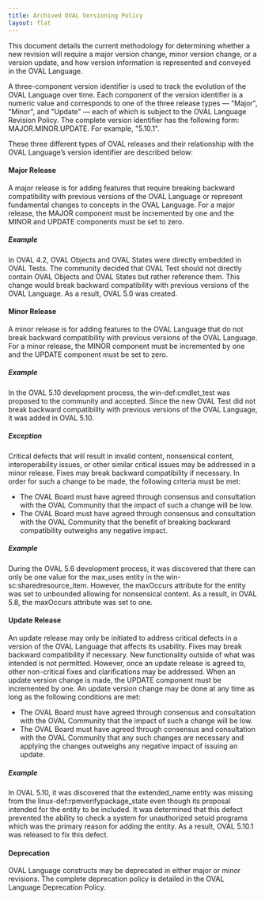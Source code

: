 ```yaml
---
title: Archived OVAL Versioning Policy
layout: flat
---
```


<p>This document details the current methodology for determining whether a new 
revision will require a major version change, minor version change, or a version 
update, and how version information is represented and conveyed in the OVAL Language.</p>

<p>A three-component version identifier is used to track the evolution of the 
OVAL Language over time. Each component of the version identifier is a numeric 
value and corresponds to one of the three release types 
&mdash; &quot;Major&quot;, &quot;Minor&quot;, and &quot;Update&quot; &mdash; 
each of which is subject to the OVAL Language Revision Policy. The complete 
version identifier has the following form: MAJOR.MINOR.UPDATE. 
For example, &quot;5.10.1&quot;.</p>

<p>These three different types of OVAL releases and their relationship with 
the OVAL Language&#8217;s version identifier are described below:</p>

<h4><a name="major" id="major"></a>Major Release</h4>
<p>A major release is for adding features that require breaking backward compatibility 
with previous versions of the OVAL Language or represent fundamental changes to
 concepts in the OVAL Language. For a major release, the MAJOR component must be 
incremented by one and the MINOR and UPDATE components must be set to zero.</p>

<h5 class="subhead">Example</h5>
<p>In OVAL 4.2, OVAL Objects and OVAL States were directly embedded in OVAL Tests. 
The community decided that OVAL Test should not directly contain OVAL Objects and 
OVAL States but rather reference them. This change would break backward 
compatibility with previous versions of the OVAL Language. As a result, OVAL 5.0 
was created.</p>

<h4><a name="minor" id="minor"></a>Minor Release</h4>
<p>A minor release is for adding features to the OVAL Language that do not break
backward compatibility with previous versions of the OVAL Language. For a minor 
release, the MINOR component must be incremented by one and the UPDATE component 
must be set to zero.</p>

<h5 class="subhead">Example</h5>
<p>In the OVAL 5.10 development process, the win-def:cmdlet_test was proposed 
to the community and accepted. Since the new OVAL Test did not break backward 
compatibility with previous versions of the OVAL Language, it was added in OVAL 5.10.</p>

<h5 class="subhead">Exception</h5>
<p>Critical defects that will result in invalid content, nonsensical content, 
interoperability issues, or other similar critical issues may be addressed in
a minor release. Fixes may break backward compatibility if necessary. In order 
for such a change to be made, the following criteria must be met:</p>
<ul>
<li>The OVAL Board must have agreed through consensus and consultation with the 
OVAL Community that the impact of such a change will be low.</li>
<li>The OVAL Board must have agreed through consensus and consultation with the
OVAL Community that the benefit of breaking backward compatibility outweighs 
any negative impact.</li>
</ul>

<h5 class="subhead">Example</h5>
<p>During the OVAL 5.6 development process, it was discovered that there can 
only be one value for the max_uses entity in the win-sc:sharedresource_item. 
However, the maxOccurs attribute for the entity was set to unbounded allowing 
for nonsensical content. As a result, in OVAL 5.8, the maxOccurs attribute was 
set to one.</p>

<h4><a name="update" id="update"></a>Update Release</h4>
<p>An update release may only be initiated to address critical defects in a 
version of the OVAL Language that affects its usability. Fixes may break 
backward compatibility if necessary. New functionality outside of what was 
intended is not permitted. However, once an update release is agreed to, other 
non-critical fixes and clarifications may be addressed. When an update version 
change is made, the UPDATE component must be incremented by one. An update 
version change may be done at any time as long as the following conditions are met:</p>
<ul>
<li>The OVAL Board must have agreed through consensus and consultation with 
the OVAL Community that the impact of such a change will be low.</li>
<li>The OVAL Board must have agreed through consensus and consultation with 
the OVAL Community that any such changes are necessary and applying the changes 
outweighs any negative impact of issuing an update.</li>
</ul>

<h5 class="subhead">Example</h5>
<p>In OVAL 5.10, it was discovered that the extended_name entity was missing 
from the linux-def:rpmverifypackage_state even though its proposal intended for 
the entity to be included. It was determined that this defect prevented the 
ability to check a system for unauthorized setuid programs which was the primary 
reason for adding the entity. As a result, OVAL 5.10.1 was released to fix this defect.</p>
 
<h4><a name="deprecation" id="deprecation"></a>Deprecation</h4>
<p>OVAL Language constructs may be deprecated in either major or minor revisions. 
The complete deprecation policy is detailed in the OVAL Language Deprecation Policy.</p>
